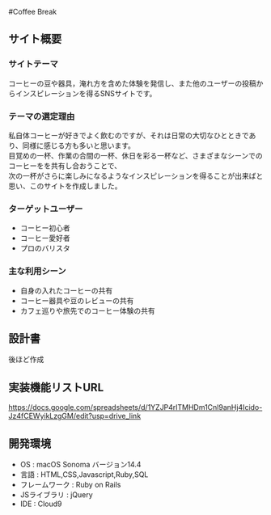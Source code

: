 #Coffee Break

## サイト概要

### サイトテーマ
コーヒーの豆や器具，淹れ方を含めた体験を発信し、また他のユーザーの投稿からインスピレーションを得るSNSサイトです。

### テーマの選定理由
私自体コーヒーが好きでよく飲むのですが、それは日常の大切なひとときであり、同様に感じる方も多いと思います。</br>
目覚めの一杯、作業の合間の一杯、休日を彩る一杯など、さまざまなシーンでのコーヒーをを共有し合おうことで、</br>
次の一杯がさらに楽しみになるようなインスピレーションを得ることが出来ばと思い、このサイトを作成しました。

### ターゲットユーザー
- コーヒー初心者
- コーヒー愛好者
- プロのバリスタ

### 主な利用シーン
- 自身の入れたコーヒーの共有
- コーヒー器具や豆のレビューの共有
- カフェ巡りや旅先でのコーヒー体験の共有

## 設計書
後ほど作成

## 実装機能リストURL
https://docs.google.com/spreadsheets/d/1YZJP4rlTMHDm1Cnl9anHj4Icido-Jz4fCEWyikLzgGM/edit?usp=drive_link

## 開発環境
- OS : macOS Sonoma バージョン14.4
- 言語 : HTML,CSS,Javascript,Ruby,SQL
- フレームワーク : Ruby on Rails
- JSライブラリ : jQuery
- IDE : Cloud9
